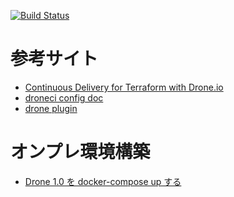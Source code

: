 [![Build Status](https://cloud.drone.io/api/badges/dehio3/terraform-drone/status.svg)](https://cloud.drone.io/dehio3/terraform-drone)

# 参考サイト
- [Continuous Delivery for Terraform with Drone.io](https://medium.com/@jmarhee/continuous-delivery-for-terraform-with-drone-io-6a4f6550dc29)
- [droneci config doc](https://docs.drone.io/)
- [drone plugin](http://plugins.drone.io/)

# オンプレ環境構築
- [Drone 1.0 を docker-compose up する](https://matsubara0507.github.io/posts/2019-01-05-docker-compose-up-drone-1-0.html)

